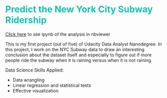 # <font color='#17BFAE'>Predict the New York City Subway Ridership</font>

[Click here](http://nbviewer.ipython.org/github/lmf90409/Udacity-Data-Analyst-Nanodegree/blob/master/P1/Analyzing%20the%20NYC%20Subway%20Dataset.ipynb) to see ipynb of the analysis in nbviewer

This is my first project (out of five) of Udacity Data Analyst Nanodegree. In this project, I work on the NYC Subway data to draw an interesting conclusion about the dataset itself and especially to figure out if more people ride the subway when it is raining versus when it is not raining.

Data Science Skills Applied:

 - Data wrangling
 - Linear regression and statistical tests
 - Effective visualization  

